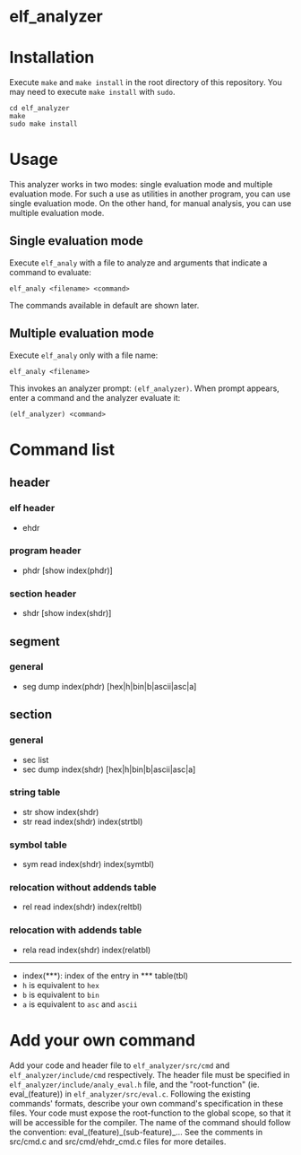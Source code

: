 # elf_analyzer

# Installation
Execute `make` and `make install` in the root directory of this repository. You may need to execute `make install` with `sudo`.

```
cd elf_analyzer
make
sudo make install
```

# Usage
This analyzer works in two modes: single evaluation mode and multiple evaluation mode. For such a use as utilities in another program, you can use single evaluation mode. On the other hand, for manual analysis, you can use multiple evaluation mode.

## Single evaluation mode
Execute `elf_analy` with a file to analyze and arguments that indicate a command to evaluate:
```
elf_analy <filename> <command>
```
The commands available in default are shown later.

## Multiple evaluation mode
Execute `elf_analy` only with a file name:
```
elf_analy <filename>
```
This invokes an analyzer prompt: `(elf_analyzer)`. When prompt appears, enter a command and the analyzer evaluate it:
```
(elf_analyzer) <command>
```

# Command list
## header
### elf header
- ehdr
### program header
- phdr [show index(phdr)]
### section header
- shdr [show index(shdr)]
## segment
### general
- seg dump index(phdr) [hex|h|bin|b|ascii|asc|a]
## section
### general
- sec list
- sec dump index(shdr) [hex|h|bin|b|ascii|asc|a]
### string table
- str show index(shdr)
- str read index(shdr) index(strtbl)
### symbol table
- sym read index(shdr) index(symtbl)
### relocation without addends table
- rel read index(shdr) index(reltbl)
### relocation with addends table
- rela read index(shdr) index(relatbl)

---
- index(***): index of the entry in *** table(tbl)
- `h` is equivalent to `hex`
- `b` is equivalent to `bin`
- `a` is equivalent to `asc` and `ascii`

# Add your own command
Add your code and header file to `elf_analyzer/src/cmd` and `elf_analyzer/include/cmd` respectively. The header file must be specified in `elf_analyzer/include/analy_eval.h` file, and the "root-function" (ie. eval_(feature)) in `elf_analyzer/src/eval.c`. Following the existing commands' formats, describe your own command's specification in these files. Your code must expose the root-function to the global scope, so that it will be accessible for the compiler. The name of the command should follow the convention: eval_(feature)\_(sub-feature)\_...
See the comments in src/cmd.c and src/cmd/ehdr_cmd.c files for more detailes.
